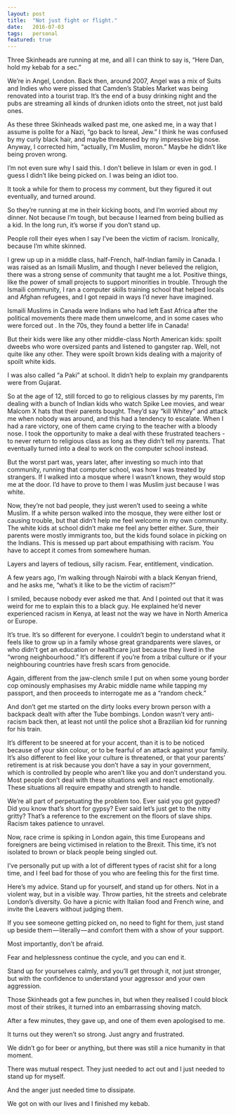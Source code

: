 ```yaml
---
layout: post
title:  "Not just fight or flight."
date:   2016-07-03
tags:   personal
featured: true
---
```


Three Skinheads are running at me, and all I can think to say is, “Here Dan, hold my kebab for a sec.”

We’re in Angel, London. Back then, around 2007, Angel was a mix of Suits and Indies who were pissed that Camden’s Stables Market was being renovated into a tourist trap. It’s the end of a busy drinking night and the pubs are streaming all kinds of drunken idiots onto the street, not just bald ones.

As these three Skinheads walked past me, one asked me, in a way that I assume is polite for a Nazi, “go back to Isreal, Jew.” I think he was confused by my curly black hair, and maybe threatened by my impressive big nose. Anyway, I corrected him, “actually, I’m Muslim, moron.” Maybe he didn’t like being proven wrong.

I’m not even sure why I said this. I don’t believe in Islam or even in god. I guess I didn’t like being picked on. I was being an idiot too.

It took a while for them to process my comment, but they figured it out eventually, and turned around.

So they’re running at me in their kicking boots, and I’m worried about my dinner. Not because I’m tough, but because I learned from being bullied as a kid. In the long run, it’s worse if you don’t stand up.

People roll their eyes when I say I’ve been the victim of racism. Ironically, because I’m white skinned.

I grew up up in a middle class, half-French, half-Indian family in Canada. I was raised as an Ismaili Muslim, and though I never believed the religion, there was a strong sense of community that taught me a lot. Positive things, like the power of small projects to support minorities in trouble. Through the Ismaili community, I ran a computer skills training school that helped locals and Afghan refugees, and I got repaid in ways I’d never have imagined.

Ismaili Muslims in Canada were Indians who had left East Africa after the political movements there made them unwelcome, and in some cases who were forced out . In the 70s, they found a better life in Canada!

But their kids were like any other middle-class North American kids: spoilt dweebs who wore oversized pants and listened to gangster rap. Well, not quite like any other. They were spoilt brown kids dealing with a majority of spoilt white kids.

I was also called “a Paki” at school. It didn’t help to explain my grandparents were from Gujarat.

So at the age of 12, still forced to go to religious classes by my parents, I’m dealing with a bunch of Indian kids who watch Spike Lee movies, and wear Malcom X hats that their parents bought. They’d say “kill Whitey” and attack me when nobody was around, and this had a tendency to escalate. When I had a rare victory, one of them came crying to the teacher with a bloody nose. I took the opportunity to make a deal with these frustrated teachers - to never return to religious class as long as they didn’t tell my parents. That eventually turned into a deal to work on the computer school instead.

But the worst part was, years later, after investing so much into that community, running that computer school, was how I was treated by strangers. If I walked into a mosque where I wasn’t known, they would stop me at the door. I’d have to prove to them I was Muslim just because I was white.

Now, they’re not bad people, they just weren’t used to seeing a white Muslim. If a white person walked into the mosque, they were either lost or causing trouble, but that didn’t help me feel welcome in my own community. The white kids at school didn’t make me feel any better either. Sure, their parents were mostly immigrants too, but the kids found solace in picking on the Indians. This is messed up part about empathising with racism. You have to accept it comes from somewhere human.

Layers and layers of tedious, silly racism. Fear, entitlement, vindication.

A few years ago, I’m walking through Nairobi with a black Kenyan friend, and he asks me, “what’s it like to be the victim of racism?”

I smiled, because nobody ever asked me that. And I pointed out that it was weird for me to explain this to a black guy. He explained he’d never experienced racism in Kenya, at least not the way we have in North America or Europe.

It’s true. It’s so different for everyone. I couldn’t begin to understand what it feels like to grow up in a family whose great grandparents were slaves, or who didn’t get an education or healthcare just because they lived in the “wrong neighbourhood.” It’s different if you’re from a tribal culture or if your neighbouring countries have fresh scars from genocide.

Again, different from the jaw-clench smile I put on when some young border cop ominously emphasises my Arabic middle name while tapping my passport, and then proceeds to interrogate me as a “random check.”

And don’t get me started on the dirty looks every brown person with a backpack dealt with after the Tube bombings. London wasn’t very anti-racism back then, at least not until the police shot a Brazilian kid for running for his train.

It’s different to be sneered at for your accent, than it is to be noticed because of your skin colour, or to be fearful of an attack against your family. It’s also different to feel like your culture is threatened, or that your parents’ retirement is at risk because you don’t have a say in your government, which is controlled by people who aren’t like you and don’t understand you. Most people don’t deal with these situations well and react emotionally. These situations all require empathy and strength to handle.

We’re all part of perpetuating the problem too. Ever said you got gypped? Did you know that’s short for gypsy? Ever said let’s just get to the nitty gritty? That’s a reference to the excrement on the floors of slave ships. Racism takes patience to unravel.

Now, race crime is spiking in London again, this time Europeans and foreigners are being victimised in relation to the Brexit. This time, it’s not isolated to brown or black people being singled out.

I’ve personally put up with a lot of different types of racist shit for a long time, and I feel bad for those of you who are feeling this for the first time.

Here’s my advice. Stand up for yourself, and stand up for others. Not in a violent way, but in a visible way. Throw parties, hit the streets and celebrate London’s diversity. Go have a picnic with Italian food and French wine, and invite the Leavers without judging them.

If you see someone getting picked on, no need to fight for them, just stand up beside them — literally — and comfort them with a show of your support.

Most importantly, don’t be afraid.

Fear and helplessness continue the cycle, and you can end it.

Stand up for yourselves calmly, and you’ll get through it, not just stronger, but with the confidence to understand your aggressor and your own aggression.

Those Skinheads got a few punches in, but when they realised I could block most of their strikes, it turned into an embarrassing shoving match.

After a few minutes, they gave up, and one of them even apologised to me.

It turns out they weren’t so strong. Just angry and frustrated.

We didn’t go for beer or anything, but there was still a nice humanity in that moment.

There was mutual respect. They just needed to act out and I just needed to stand up for myself.

And the anger just needed time to dissipate.

We got on with our lives and I finished my kebab.



